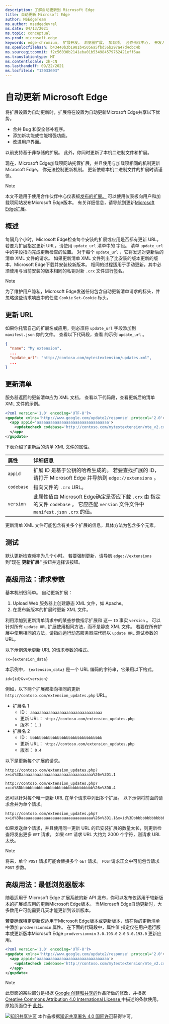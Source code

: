 ```yaml
---
description: 了解自动更新到 Microsoft Edge
title: 自动更新 Microsoft Edge
author: MSEdgeTeam
ms.author: msedgedevrel
ms.date: 04/13/2021
ms.topic: conceptual
ms.prod: microsoft-edge
keywords: edge-chromium， 扩展开发， 浏览器扩展， 加载项， 合作伙伴中心， 开发人员
ms.openlocfilehash: b43440b3b1981b45056a5fbd56b297a47d4cbc4b
ms.sourcegitcommit: f2c56030b2141eba01b534984579762421eff6aa
ms.translationtype: MT
ms.contentlocale: zh-CN
ms.lasthandoff: 09/22/2021
ms.locfileid: "12033693"
---
```

<!-- Copyright A. W. Fuchs

   Licensed under the Apache License, Version 2.0 (the "License");
   you may not use this file except in compliance with the License.
   You may obtain a copy of the License at

       https://www.apache.org/licenses/LICENSE-2.0

   Unless required by applicable law or agreed to in writing, software
   distributed under the License is distributed on an "AS IS" BASIS,
   WITHOUT WARRANTIES OR CONDITIONS OF ANY KIND, either express or implied.
   See the License for the specific language governing permissions and
   limitations under the License.  -->
# <a name="automatically-update-extensions-in-microsoft-edge"></a>自动更新 Microsoft Edge

将扩展设置为自动更新时，扩展将在设置为自动更新Microsoft Edge共享以下优势。

*   合并 Bug 和安全修补程序。
*   添加新功能或性能增强功能。
*   改进用户界面。

以前支持基于非存储的扩展。  此外，你同时更新了本机二进制文件和扩展。

现在，Microsoft Edge加载项网站托管扩展，并且使用与加载项相同的机制更新Microsoft Edge。  你无法控制更新机制。  更新依赖本机二进制文件的扩展时请谨慎。

> [!NOTE]
> 本文不适用于使用合作伙伴中心仪表板[发布的扩展。][MicrosoftPartnerDashboardMicrosoftedgePublicLoginRefDd]  可以使用仪表板向用户和加载项网站发布Microsoft Edge版本。  有关详细信息，请导航到更新[Microsoft Edge扩展][ExtensionsPublishUpdateExtension]。

## <a name="overview"></a>概述

每隔几个小时，Microsoft Edge检查每个安装的扩展或应用是否都有更新 URL。  若要为扩展指定更新 URL，请使用 `update_url` 清单中的 字段。  清单 `update_url` 中的字段指向完成更新检查的位置。  对于每个 `update_url` ，它将发送对更新后的清单 XML 文件的请求。  如果更新清单 XML 文件列出了比安装的版本更新的版本，Microsoft Edge下载并安装较新版本。  相同的过程适用于手动更新，其中必须使用与当前安装的版本相同的私钥对新 `.crx` 文件进行签名。

> [!NOTE]
> 为了维护用户隐私，Microsoft Edge发送任何包含自动更新清单请求的标头，并忽略这些请求响应中的任意 `Cookie` `Set-Cookie` 标头。

## <a name="update-url"></a>更新 URL

如果你托管自己的扩展名或应用，则必须将 `update_url` 字段添加到 `manifest.json` 你的文件。  查看以下代码段，查看 的示例 `update_url` 。

```json
{
  "name": "My extension",
  ...
  "update_url": "http://contoso.com/mytestextension/updates.xml",
  ...
}
```

## <a name="update-manifest"></a>更新清单

服务器返回的更新清单应为 XML 文档。  查看以下代码段，查看更新后的清单 XML 文件的示例。

```xml
<?xml version='1.0' encoding='UTF-8'?>
<gupdate xmlns='http://www.google.com/update2/response' protocol='2.0'>
  <app appid='aaaaaaaaaaaaaaaaaaaaaaaaaaaaaaaa'>
    <updatecheck codebase='http://contoso.com/mytestextension/mte_v2.crx' version='2.0' />
  </app>
</gupdate>
```

下表介绍了更新后的清单 XML 文件的属性。

| 属性 | 详细信息 |
|:--- |:--- |
| `appid` | 扩展 ID 是基于公钥的哈希生成的。  若要查找扩展的 ID，请打开 Microsoft Edge 并导航到 `edge://extensions` 。 |
| `codebase` | 指向文件的 `.crx` URL。 |
| `version` | 此属性值由 Microsoft Edge确定是否应下载 `.crx` 由 指定的文件 `codebase` 。  它应匹配 `version` 文件文件中 `manifest.json` `.crx` 的值。 |

更新清单 XML 文件可能包含有关多个扩展的信息，具体方法为包含多个元素。

## <a name="testing"></a>测试

默认更新检查频率为几个小时。  若要强制更新，请导航 `edge://extensions` 到"现在 **更新扩展"** 按钮并选择该按钮。

## <a name="advanced-usage-request-parameters"></a>高级用法：请求参数

基本机制很简单。  自动更新扩展：

1.  Upload Web 服务器上创建静态 XML 文件，如 Apache。
1.  在发布新版本的扩展时更新 XML 文件。

利用添加到更新清单请求中的某些参数指示扩展和 这一 `ID` 事实 `version` 。  可以针对所有 `update URL` 扩展使用相同方法，而不是静态 XML 文件。  若要在所有扩展中使用相同的方法，请指向运行动态服务器端代码以 `update URL` 测试参数的 URL。

以下示例演示更新 URL 的请求参数的格式。

```url
?x={extension_data}
```

本示例中， `{extension_data}` 是一个 URL 编码的字符串，它采用以下格式。

```url
id={id}&v={version}
```

例如，以下两个扩展都指向相同的更新 `http://contoso.com/extension_updates.php` URL。

*   扩展名 1
    *   ID： `aaaaaaaaaaaaaaaaaaaaaaaaaaaaaaaa`
    *   更新 URL： `http://contoso.com/extension_updates.php`
    *   版本： `1.1`
*   扩展名 2
    *   ID： `bbbbbbbbbbbbbbbbbbbbbbbbbbbbbbbb`
    *   更新 URL： `http://contoso.com/extension_updates.php`
    *   版本： `0.4`


以下是更新每个扩展的请求。

```https
http://contoso.com/extension_updates.php?x=id%3Daaaaaaaaaaaaaaaaaaaaaaaaaaaaaaaa%26v%3D1.1
```

```https
http://contoso.com/extension_updates.php?x=id%3Dbbbbbbbbbbbbbbbbbbbbbbbbbbbbbbbb%26v%3D0.4
```

还可以针对每个唯一更新 URL 在单个请求中列出多个扩展。  以下示例将前面的请求合并为单个请求。

```https
http://contoso.com/extension_updates.php?x=id%3Daaaaaaaaaaaaaaaaaaaaaaaaaaaaaaaa%26v%3D1.1&x=id%3Dbbbbbbbbbbbbbbbbbbbbbbbbbbbbbbbb%26v%3D0.4
```

如果发送单个请求，并且使用同一更新 URL 的已安装扩展的数量太长，则更新检查将发出更多 `GET` 请求。  如果 `GET` 请求 URL 大约为 2000 个字符，则请求 URL 太长。

> [!NOTE]
> 将来，单个 `POST` 请求可能会替换多个 `GET` 请求。  `POST`请求正文中可能包含请求 `POST` 参数。

## <a name="advanced-usage-minimum-browser-version"></a>高级用法：最低浏览器版本

随着适用于 Microsoft Edge 扩展系统的新 API 发布，你可以发布仅适用于较新版本的扩展或应用的更新Microsoft Edge版本。  当Microsoft Edge自动更新时，大多数用户可能需要几天才能更新到该新版本。

若要确保特定更新仅适用于Microsoft Edge版本或更新版本，请在你的更新清单中添加 `prodversionmin` 属性。  在下面的代码段中，属性值 指定仅在用户运行版本或更新版本Microsoft Edge `prodversionmin` `3.0.193.0` `2.0` `3.0.193.0` 更新应用。

```xml
<?xml version='1.0' encoding='UTF-8'?>
<gupdate xmlns='http://www.google.com/update2/response' protocol='2.0'>
  <app appid='aaaaaaaaaaaaaaaaaaaaaaaaaaaaaaaa'>
    <updatecheck codebase='http://contoso.com/mytestextension/mte_v2.crx' version='2.0' prodversionmin='3.0.193.0' />
  </app>
</gupdate>
```

<!-- links -->
[ExtensionsPublishUpdateExtension]: ../publish/update-extension.md "更新Microsoft Edge扩展|Microsoft Docs"

[MicrosoftPartnerDashboardMicrosoftedgePublicLoginRefDd]: https://partner.microsoft.com/dashboard/microsoftedge/public/login?ref=dd "合作伙伴中心"

> [!NOTE]
> 此页面的某些部分是根据 [Google 创建和共享的][GoogleSitePolicies]作品所做的修改，并根据[ Creative Commons Attribution 4.0 International License ][CCA4IL]中描述的条款使用。
> 原始页面位于 [此处](https://developer.chrome.com/docs/apps/autoupdate)。

[![知识共享许可][CCby4Image]][CCA4IL] 本作品根据[知识共享署名 4.0 国际许可][CCA4IL]获得许可。

[CCA4IL]: https://creativecommons.org/licenses/by/4.0
[CCby4Image]: https://i.creativecommons.org/l/by/4.0/88x31.png
[GoogleSitePolicies]: https://developers.google.com/terms/site-policies
